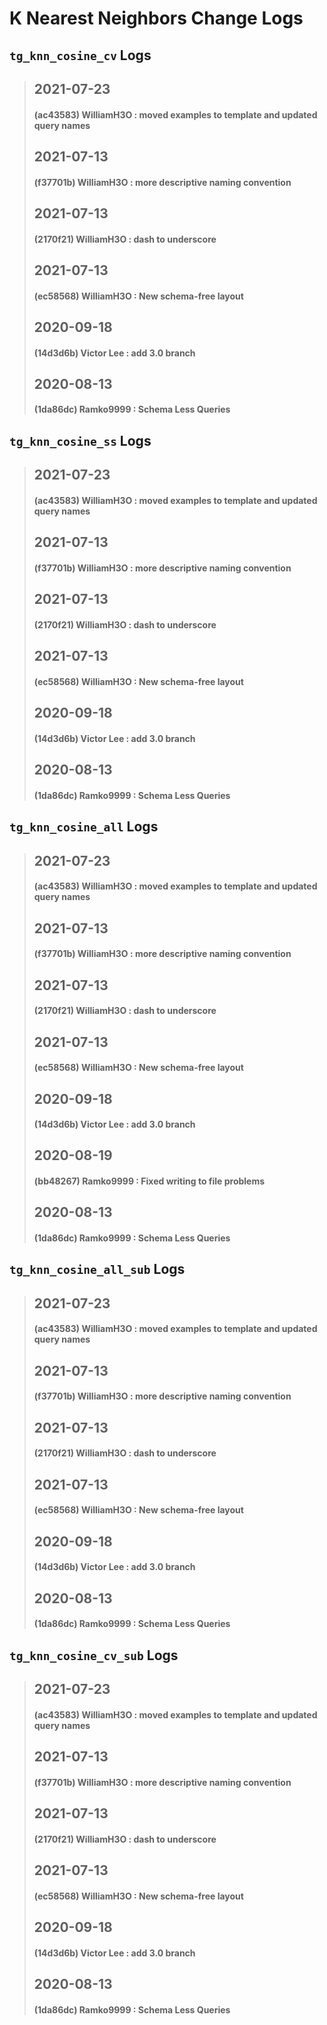 
# K Nearest Neighbors Change Logs

## `tg_knn_cosine_cv` Logs
> ## 2021-07-23
> #### (ac43583) WilliamH3O : moved examples to template and updated query names
> ## 2021-07-13
> #### (f37701b) WilliamH3O : more descriptive naming convention
> ## 2021-07-13
> #### (2170f21) WilliamH3O : dash to underscore
> ## 2021-07-13
> #### (ec58568) WilliamH3O : New schema-free layout
> ## 2020-09-18
> #### (14d3d6b) Victor Lee : add 3.0 branch
> ## 2020-08-13
> #### (1da86dc) Ramko9999 : Schema Less Queries

## `tg_knn_cosine_ss` Logs
> ## 2021-07-23
> #### (ac43583) WilliamH3O : moved examples to template and updated query names
> ## 2021-07-13
> #### (f37701b) WilliamH3O : more descriptive naming convention
> ## 2021-07-13
> #### (2170f21) WilliamH3O : dash to underscore
> ## 2021-07-13
> #### (ec58568) WilliamH3O : New schema-free layout
> ## 2020-09-18
> #### (14d3d6b) Victor Lee : add 3.0 branch
> ## 2020-08-13
> #### (1da86dc) Ramko9999 : Schema Less Queries

## `tg_knn_cosine_all` Logs
> ## 2021-07-23
> #### (ac43583) WilliamH3O : moved examples to template and updated query names
> ## 2021-07-13
> #### (f37701b) WilliamH3O : more descriptive naming convention
> ## 2021-07-13
> #### (2170f21) WilliamH3O : dash to underscore
> ## 2021-07-13
> #### (ec58568) WilliamH3O : New schema-free layout
> ## 2020-09-18
> #### (14d3d6b) Victor Lee : add 3.0 branch
> ## 2020-08-19
> #### (bb48267) Ramko9999 : Fixed writing to file problems
> ## 2020-08-13
> #### (1da86dc) Ramko9999 : Schema Less Queries

## `tg_knn_cosine_all_sub` Logs
> ## 2021-07-23
> #### (ac43583) WilliamH3O : moved examples to template and updated query names
> ## 2021-07-13
> #### (f37701b) WilliamH3O : more descriptive naming convention
> ## 2021-07-13
> #### (2170f21) WilliamH3O : dash to underscore
> ## 2021-07-13
> #### (ec58568) WilliamH3O : New schema-free layout
> ## 2020-09-18
> #### (14d3d6b) Victor Lee : add 3.0 branch
> ## 2020-08-13
> #### (1da86dc) Ramko9999 : Schema Less Queries

## `tg_knn_cosine_cv_sub` Logs
> ## 2021-07-23
> #### (ac43583) WilliamH3O : moved examples to template and updated query names
> ## 2021-07-13
> #### (f37701b) WilliamH3O : more descriptive naming convention
> ## 2021-07-13
> #### (2170f21) WilliamH3O : dash to underscore
> ## 2021-07-13
> #### (ec58568) WilliamH3O : New schema-free layout
> ## 2020-09-18
> #### (14d3d6b) Victor Lee : add 3.0 branch
> ## 2020-08-13
> #### (1da86dc) Ramko9999 : Schema Less Queries
